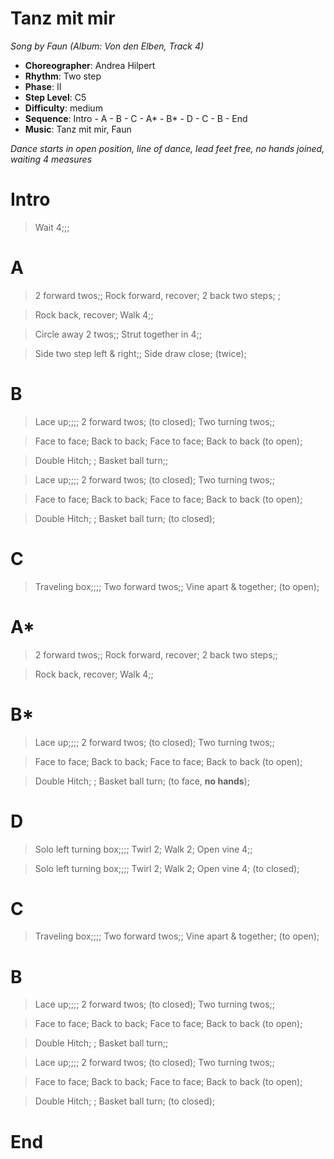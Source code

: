 # Tanz mit mir
*Song by Faun (Album: Von den Elben, Track 4)*

* **Choreographer**: Andrea Hilpert
* **Rhythm**: Two step
* **Phase**: II
* **Step Level**: C5
* **Difficulty**: medium
* **Sequence**: Intro - A - B - C - A* - B* - D - C - B - End
* **Music**: Tanz mit mir, Faun

*Dance starts in open position, line of dance, lead feet free, no hands joined, waiting 4 measures*

# Intro

> Wait 4;;;

# A

> 2 forward twos;; Rock forward, recover; 2 back two steps; ;

> Rock back, recover; Walk 4;;

> Circle away 2 twos;; Strut together in 4;;

> Side two step left & right;; Side draw close; (twice);

# B

> Lace up;;;; 2 forward twos; (to closed); Two turning twos;;

> Face to face; Back to back; Face to face; Back to back (to open);

> Double Hitch; ; Basket ball turn;;

> Lace up;;;; 2 forward twos; (to closed); Two turning twos;;

> Face to face; Back to back; Face to face; Back to back (to open);

> Double Hitch; ; Basket ball turn; (to closed);

# C

> Traveling box;;;; Two forward twos;; Vine apart & together; (to open);

# A*

> 2 forward twos;; Rock forward, recover; 2 back two steps;;

> Rock back, recover; Walk 4;;

# B*

> Lace up;;;; 2 forward twos; (to closed); Two turning twos;;

> Face to face; Back to back; Face to face; Back to back (to open);

> Double Hitch; ; Basket ball turn; (to face, **no hands**);

# D

> Solo left turning box;;;; Twirl 2; Walk 2; Open vine 4;;

> Solo left turning box;;;; Twirl 2; Walk 2; Open vine 4; (to closed);

# C

> Traveling box;;;; Two forward twos;; Vine apart & together; (to open);

# B

> Lace up;;;; 2 forward twos; (to closed); Two turning twos;;

> Face to face; Back to back; Face to face; Back to back (to open);

> Double Hitch; ; Basket ball turn;;

> Lace up;;;; 2 forward twos; (to closed); Two turning twos;;

> Face to face; Back to back; Face to face; Back to back (to open);

> Double Hitch; ; Basket ball turn; (to closed);

# End
